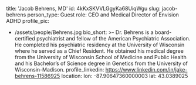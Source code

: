 title: 'Jacob Behrens, MD'
id: 4kKxSKVVLGgyKa68UiqWgu
slug: jacob-behrens
person_type: Guest
role: CEO and Medical Director of Envision ADHD
profile_pic:
  - /assets/people/Behrens.jpg
bio_short: >-
  Dr. Behrens is a board-certified psychiatrist and fellow of the American
  Psychiatric Association. He completed his psychiatric residency at the
  University of Wisconsin where he served as a Chief Resident. He obtained his
  medical degree from the University of Wisconsin School of Medicine and Public
  Health and his Bachelor’s of Science degree in Genetics from the University of
  Wisconsin-Madison.
profile_linkedin: https://www.linkedin.com/in/jake-behrens-11586925
location:
  lon: -87.90647360000003
  lat: 43.0389025
